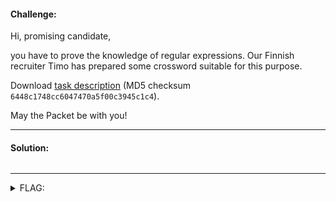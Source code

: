 #### Challenge:

Hi, promising candidate,

you have to prove the knowledge of regular expressions. Our Finnish recruiter Timo has prepared some crossword suitable for this purpose. 

Download [task description](./regex_crossword.zip ":ignore") (MD5 checksum `6448c1748cc6047470a5f00c3945c1c4`).

May the Packet be with you!

---

#### Solution:

```bash
```

---

<details><summary>FLAG:</summary>

```
FLAG{SUOM-ULOT-TOLU-MOUS}
```

</details>
<br/>
